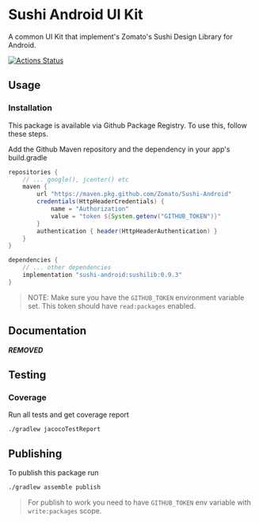 # Sushi Android UI Kit

A common UI Kit that implement's Zomato's Sushi Design Library for Android.

[![Actions Status](https://github.com/Zomato/Sushi-Android/workflows/android/badge.svg)](https://github.com/Zomato/Sushi-Android/actions)

## Usage

### Installation
This package is available via Github Package Registry. To use this, follow these steps.

Add the Github Maven repository and the dependency in your app's build.gradle

```groovy
repositories {
    // ... google(), jcenter() etc
    maven {
        url "https://maven.pkg.github.com/Zomato/Sushi-Android"
        credentials(HttpHeaderCredentials) {
            name = "Authorization"
            value = "token ${System.getenv("GITHUB_TOKEN")}"
        }
        authentication { header(HttpHeaderAuthentication) }
    }
}

dependencies {
    // ... other dependencies
    implementation "sushi-android:sushilib:0.9.3"
}

```

> NOTE: Make sure you have the `GITHUB_TOKEN` environment variable set. This token should have `read:packages` enabled.


## Documentation

***REMOVED***

## Testing

### Coverage

Run all tests and get coverage report
```shell 
./gradlew jacocoTestReport
```

## Publishing

To publish this package run 

```bash
./gradlew assemble publish
```

> For publish to work you need to have `GITHUB_TOKEN` env variable with `write:packages` scope.